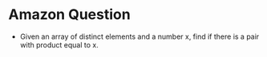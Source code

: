 # Amazon Question
- Given an array of distinct elements and a number x, find if there is a pair with product equal to x.